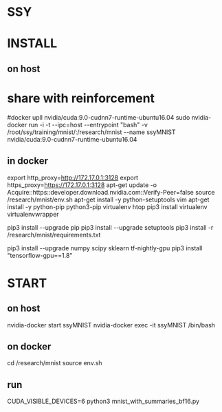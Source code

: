 # SSY
# INSTALL 
## on host
# share with reinforcement
#docker upll nvidia/cuda:9.0-cudnn7-runtime-ubuntu16.04
sudo nvidia-docker run -i -t  --ipc=host  --entrypoint "bash"   -v /root/ssy/training/mnist/:/research/mnist  --name ssyMNIST   nvidia/cuda:9.0-cudnn7-runtime-ubuntu16.04

## in docker
export http_proxy=http://172.17.0.1:3128
export https_proxy=https://172.17.0.1:3128
apt-get update -o Acquire::https::developer.download.nvidia.com::Verify-Peer=false
source /research/mnist/env.sh
apt-get install -y python-setuptools vim
apt-get install -y python-pip python3-pip virtualenv htop
pip3 install virtualenv  virtualenvwrapper

pip3 install --upgrade pip
pip3 install --upgrade setuptools
pip3 install -r /research/mnist/requirements.txt

pip3 install --upgrade numpy scipy sklearn tf-nightly-gpu
pip3 install "tensorflow-gpu==1.8"


# START
## on host
nvidia-docker start ssyMNIST
nvidia-docker exec -it ssyMNIST /bin/bash

## on docker
cd /research/mnist
source env.sh

## run
CUDA_VISIBLE_DEVICES=6 python3 mnist_with_summaries_bf16.py
